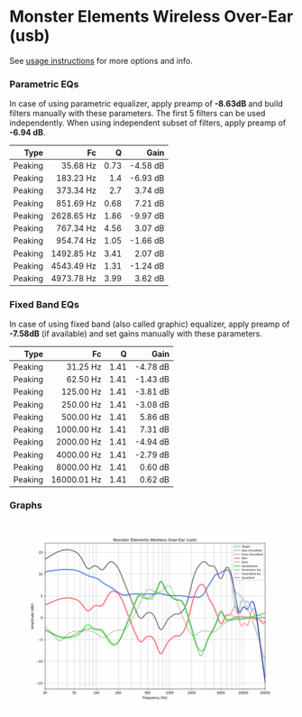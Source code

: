 # Monster Elements Wireless Over-Ear (usb)
See [usage instructions](https://github.com/jaakkopasanen/AutoEq#usage) for more options and info.

### Parametric EQs
In case of using parametric equalizer, apply preamp of **-8.63dB** and build filters manually
with these parameters. The first 5 filters can be used independently.
When using independent subset of filters, apply preamp of **-6.94 dB**.

| Type    | Fc         |    Q | Gain     |
|--------:|-----------:|-----:|---------:|
| Peaking | 35.68 Hz   | 0.73 | -4.58 dB |
| Peaking | 183.23 Hz  | 1.4  | -6.93 dB |
| Peaking | 373.34 Hz  | 2.7  | 3.74 dB  |
| Peaking | 851.69 Hz  | 0.68 | 7.21 dB  |
| Peaking | 2628.65 Hz | 1.86 | -9.97 dB |
| Peaking | 767.34 Hz  | 4.56 | 3.07 dB  |
| Peaking | 954.74 Hz  | 1.05 | -1.66 dB |
| Peaking | 1492.85 Hz | 3.41 | 2.07 dB  |
| Peaking | 4543.49 Hz | 1.31 | -1.24 dB |
| Peaking | 4973.78 Hz | 3.99 | 3.62 dB  |

### Fixed Band EQs
In case of using fixed band (also called graphic) equalizer, apply preamp of **-7.58dB**
(if available) and set gains manually with these parameters.

| Type    | Fc          |    Q | Gain     |
|--------:|------------:|-----:|---------:|
| Peaking | 31.25 Hz    | 1.41 | -4.78 dB |
| Peaking | 62.50 Hz    | 1.41 | -1.43 dB |
| Peaking | 125.00 Hz   | 1.41 | -3.81 dB |
| Peaking | 250.00 Hz   | 1.41 | -3.08 dB |
| Peaking | 500.00 Hz   | 1.41 | 5.86 dB  |
| Peaking | 1000.00 Hz  | 1.41 | 7.31 dB  |
| Peaking | 2000.00 Hz  | 1.41 | -4.94 dB |
| Peaking | 4000.00 Hz  | 1.41 | -2.79 dB |
| Peaking | 8000.00 Hz  | 1.41 | 0.60 dB  |
| Peaking | 16000.01 Hz | 1.41 | 0.62 dB  |

### Graphs
![](./Monster%20Elements%20Wireless%20Over-Ear%20(usb).png)